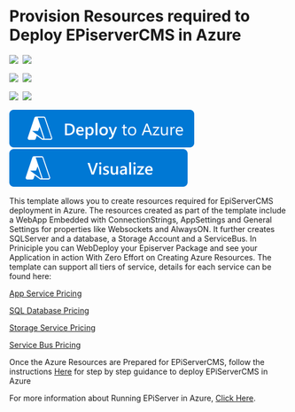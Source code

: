# Provision Resources required to Deploy EPiserverCMS in Azure

<IMG SRC="https://azurequickstartsservice.blob.core.windows.net/badges/episerver-cms-in-azure/PublicLastTestDate.svg" />&nbsp;
<IMG SRC="https://azurequickstartsservice.blob.core.windows.net/badges/episerver-cms-in-azure/PublicDeployment.svg" />&nbsp;

<IMG SRC="https://azurequickstartsservice.blob.core.windows.net/badges/episerver-cms-in-azure/FairfaxLastTestDate.svg" />&nbsp;
<IMG SRC="https://azurequickstartsservice.blob.core.windows.net/badges/episerver-cms-in-azure/FairfaxDeployment.svg" />&nbsp;

<IMG SRC="https://azurequickstartsservice.blob.core.windows.net/badges/episerver-cms-in-azure/BestPracticeResult.svg" />&nbsp;
<IMG SRC="https://azurequickstartsservice.blob.core.windows.net/badges/episerver-cms-in-azure/CredScanResult.svg" />&nbsp;

<a href="https://portal.azure.com/#create/Microsoft.Template/uri/https%3A%2F%2Fraw.githubusercontent.com%2Fazure%2Fazure-quickstart-templates%2Fmaster%2F101-episerver-in-azure%2Fazuredeploy.json" target="_blank">
    <img src="https://raw.githubusercontent.com/Azure/azure-quickstart-templates/master/1-CONTRIBUTION-GUIDE/images/deploytoazure.svg"/>
</a>
<a href="http://armviz.io/#/?load=https%3A%2F%2Fraw.githubusercontent.com%2FAzure%2Fazure-quickstart-templates%2Fmaster%2F101-episerver-in-azure%2Fazuredeploy.json" target="_blank">
    <img src="https://raw.githubusercontent.com/Azure/azure-quickstart-templates/master/1-CONTRIBUTION-GUIDE/images/visualizebutton.svg"/>
</a>

This template allows you to create resources required for EpiServerCMS deployment in Azure. The resources created as part of the template include a WebApp Embedded with ConnectionStrings, AppSettings and General Settings for properties like Websockets and AlwaysON. It further creates SQLServer and a database, a Storage Account and a ServiceBus. In Priniciple you can WebDeploy your Episerver Package and see your Application in action With Zero Effort on Creating Azure Resources. The template can support all tiers of service, details for each service can be found here:

[App Service Pricing](https://azure.microsoft.com/en-us/pricing/details/app-service/)

[SQL Database Pricing](https://azure.microsoft.com/en-us/pricing/details/sql-database/)

[Storage Service Pricing](https://azure.microsoft.com/en-us/pricing/details/storage/blobs/)

[Service Bus Pricing](https://azure.microsoft.com/en-us/pricing/details/service-bus/)

Once the Azure Resources are Prepared for EPiServerCMS, follow the instructions [Here](http://world.episerver.com/documentation/Items/Developers-Guide/Episerver-CMS/9/Deployment/Deployment-scenarios/Deploying-to-Azure-webapps/) for step by step guidance to deploy EPiServerCMS in Azure

For more information about Running EPiServer in Azure, [Click Here](https://azure.microsoft.com/en-us/blog/announcing-episerver-cms-in-azure-marketplace-3/).

